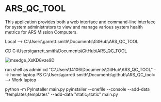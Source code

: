 # ARS_QC_TOOL
This application provides both a web interface and command-line interface for system administrators to view and manage various system health metrics for ARS Mission Computers.



Local --> C:\Users\garrett.smith\Documents\GitHub\ARS_QC_TOOL

CD C:\Users\garrett.smith\Documents\GitHub\ARS_QC_TOOL


![msedge_XsKD8vze9D](https://github.com/user-attachments/assets/03cba02a-a636-4d81-ac51-0761f529524d)


run shell as admin
cd "C:\Users\14106\Documents\GitHub\ARS_QC_TOOL"              --> home laptop
PS C:\Users\garrett.smith\Documents\github\ARS_QC_tool>       --> Work laptop

python -m PyInstaller main.py
pyinstaller --onefile --console --add-data "templates;templates" --add-data "static;static" main.py
